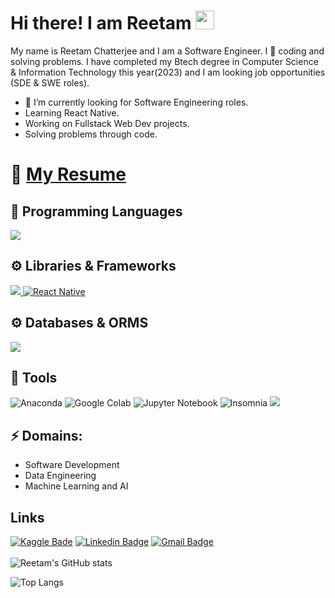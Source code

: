# Hi there! I am Reetam <img src="https://raw.githubusercontent.com/MartinHeinz/MartinHeinz/master/wave.gif" width="30px">

My name is Reetam Chatterjee and I am a Software Engineer. I :blue_heart: coding and solving problems. I have completed my Btech degree in Computer Science & Information Technology this year(2023) and I am looking job opportunities (SDE & SWE roles).

- 🔭 I’m currently looking for Software Engineering roles.
- Learning React Native.
- Working on Fullstack Web Dev projects.
- Solving problems through code.

# :page_facing_up: [My Resume](https://drive.google.com/file/d/1dR4PYWpbBz6lLoL7bbwbpZfDSkFUFp3r/view?usp=sharing) 

## :wrench: Programming Languages
<span>
  <a href="https://skillicons.dev">
    <img src="https://skillicons.dev/icons?i=cpp,javascript,typescript,python,java" />
  </a>
</span>

## :gear: Libraries & Frameworks
<span>
  <a href="https://skillicons.dev">
        <img src="https://skillicons.dev/icons?i=nodejs,express,html,css,react,redux,flask,spring" />
       <img alt="React Native" src="https://img.shields.io/badge/React_Native-20232A?style=for-the-badge&logo=react&logoColor=61DAFB" />
  </a>
</span>

## :gear: Databases & ORMS
<span>
      <a href="https://skillicons.dev">
        <img src="https://skillicons.dev/icons?i=mysql,mongodb,sequelize" />
      </a>
</span>

## :toolbox: Tools
<span>
   <img alt="Anaconda" src="https://img.shields.io/badge/-Anaconda-47A248?style=flat-square&logo=anaconda&logoColor=white" />
  <img alt="Google Colab" src="https://img.shields.io/badge/Colab-F9AB00?style=flat-square&logo=googlecolab&color=525252" />
  <img alt="Jupyter Notebook" src="https://img.shields.io/badge/jupyter-%23FA0F00.svg?style=flat-square&logo=jupyter&logoColor=white" />
   <img alt="Insomnia" src="https://img.shields.io/badge/Insomnia-5849be?style=flat-square&logo=Insomnia&logoColor=white" />
  
  <a href="https://skillicons.dev">
    <img src="https://skillicons.dev/icons?i=bash,git,vscode,webpack" />
  </a>
</span>

## ⚡ Domains:
- Software Development
- Data Engineering
- Machine Learning and AI

## Links
[![Kaggle Bade](https://img.shields.io/badge/Kaggle-20BEFF?style=flat-square&logo=Kaggle&logoColor=white)](https://www.kaggle.com/reetamchatterjee)
[![Linkedin Badge](https://img.shields.io/badge/-ReetamChatterjee-blue?style=flat-square&logo=Linkedin&logoColor=white&link=https://www.linkedin.com/in/reetam-chatterjee-227a23190/)](https://www.linkedin.com/in/reetam-chatterjee-227a23190/)
[![Gmail Badge](https://img.shields.io/badge/-ReetamChatterjee-d14836?style=flat-square&logo=Gmail&logoColor=white&link=mailto:reetamraj2@gmail.com)](mailto:reetamraj2@gmail.com)
<br></br>
![Reetam's GitHub stats](https://github-readme-stats.vercel.app/api?username=reetam101&show_icons=true&theme=dark)

![Top Langs](https://github-readme-stats.vercel.app/api/top-langs/?username=reetam101&theme=blue-green)

